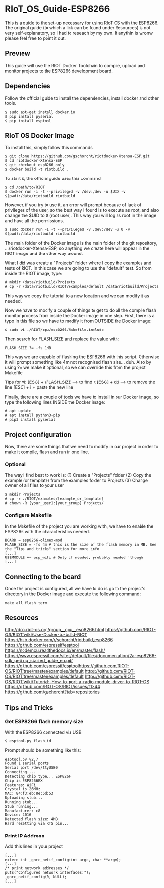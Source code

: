 # RIoT_OS_Guide-ESP8266
This is a guide to the set-up necessary for using RIoT OS with the ESP8266. The original guide (to which a link can be found under Resources) is not very self-explanatory, so I had to reseach by my own. If anythin is wronw please feel free to point it out.

## Preview
This guide will use the RIOT Docker Toolchain to compile, upload and monitor projects to the ESP8266 development board.

## Dependencies
Follow the official guide to install the dependencies, install docker and other tools.
```
$ sudo apt-get install docker.io
$ pip install pyserial
$ pip install esptool
```

## RIoT OS Docker Image
To install this, simply follow this commands
```
$ git clone https://github.com/gschorcht/riotdocker-Xtensa-ESP.git
$ cd riotdocker-Xtensa-ESP
$ git checkout esp8266_only
$ docker build -t riotbuild .
```
To start it, the official guide uses this command
```
$ cd /path/to/RIOT
$ docker run -i -t --privileged -v /dev:/dev -u $UID -v $(pwd):/data/riotbuild riotbuild
```
However, if you try to use it, an error will prompt because of lack of privileges of the user, so the best way I found is to execute as root, and also change the $UID to 0 (root user). This way you will log as root in the image and have all the permissions.
```
$ sudo docker run -i -t --privileged -v /dev:/dev -u 0 -v $(pwd):/data/riotbuild riotbuild
```
The main folder of the Docker image is the main folder of the git repository, .../riotdocker-Xtensa-ESP, so anything we create here will appear in the RIOT image and the other way around.

What I did was create a "Projects" folder where I copy the examples and tests of RIOT. In this case we are going to use the "default" test. So from inside the RIOT image, type:
```
# mkdir /data/riotbuild/Projects
# cp -r /data/riotbuild/RIOT/examples/default /data/riotbuild/Projects
```
This way we copy the tutorial to a new location and we can modify it as needed.

Now we have to modify a couple of things to get to do all the compile flash monitor process from inside the Docker image in one step. First, there is a typo in this file so we have to modify it from OUTSIDE the Docker image:
```
$ sudo vi ./RIOT/cpu/esp8266/Makefile.include
```
Then search for FLASH_SIZE and replace the value with:
```
FLASH_SIZE ?= -fs 1MB
```
This way we are capable of flashing the ESP8266 with this script. Otherwise it will prompt something like 4m not recognized flash size... duh. Also by using ?= we make it optional, so we can override this from the project Makefile.

Tips for vi:
[ESC] + /FLASH_SIZE --> to find it
[ESC] + dd --> to remove the line
[ESC] + i + paste the new line

Finally, there are a couple of tools we have to install in our Docker image, so type the following lines INSIDE the Docker image:
```
# apt update
# apt install python3-pip
# pip3 install pyserial
```

## Project configuration
Now, there are some things that we need to modify in our project in order to make it compile, flash and run in one line.

### Optional
The way I find best to work is:
(1) Create a "Projects" folder
(2) Copy the example (or template) from the examples folder to Projects
(3) Change owner of all files to your user
```
$ mkdir Projects
# cp -r ./RIOT/examples/[example_or_template]
# chown -R [your_user]:[your_group] Projects/
```
### Configure Makefile
In the Makefile of the project you are working with, we have to enable the ESP8266 with the characteristics needed.

```
BOARD = esp8266-olimex-mod
FLASH_SIZE = -fs 4m # this is the size of the flash memory in MB. See the "Tips and tricks" section for more info
[...]
USEMODULE += esp_wifi # Only if needed, probably needed 'though
[...]
```

## Connecting to the board
Once the project is configured, all we have to do is go to the project's directory in the Docker image and execute the following command:
```
make all flash term
```

## Resources

http://doc.riot-os.org/group__cpu__esp8266.html
https://github.com/RIOT-OS/RIOT/wiki/Use-Docker-to-build-RIOT
https://hub.docker.com/r/schorcht/riotbuild_esp8266
https://github.com/espressif/esptool
https://nodemcu.readthedocs.io/en/master/flash/
https://www.espressif.com/sites/default/files/documentation/2a-esp8266-sdk_getting_started_guide_en.pdf
https://github.com/espressif/esptoolhttps://github.com/RIOT-OS/RIOT/tree/master/examples/default
https://github.com/RIOT-OS/RIOT/tree/master/examples/default
https://github.com/RIOT-OS/RIOT/wiki/Tutorial:-How-to-port-a-radio-module-driver-to-RIOT-OS
https://github.com/RIOT-OS/RIOT/issues/11844
https://github.com/gschorcht?tab=repositories

## Tips and Tricks
### Get ESP8266 flash memory size
With the ESP8266 connected via USB
```
$ esptool.py flash_id
```
Prompt should be something like this:
```
esptool.py v2.7
Found 1 serial ports
Serial port /dev/ttyUSB0
Connecting....
Detecting chip type... ESP8266
Chip is ESP8266EX
Features: WiFi
Crystal is 26MHz
MAC: 84:f3:eb:8e:5d:53
Uploading stub...
Running stub...
Stub running...
Manufacturer: c8
Device: 4016
Detected flash size: 4MB
Hard resetting via RTS pin...
```

### Print IP Address
Add this lines in your project
```
[...]
extern int _gnrc_netif_config(int argc, char **argv);
[...]
/* print network addresses */
puts("Configured network interfaces:");
_gnrc_netif_config(0, NULL);
[...]
```
